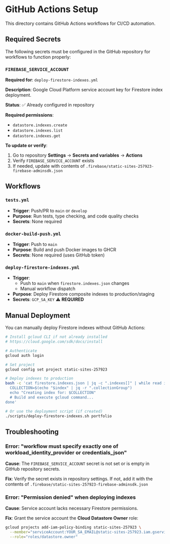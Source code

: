 # GitHub Actions Setup

This directory contains GitHub Actions workflows for CI/CD automation.

## Required Secrets

The following secrets must be configured in the GitHub repository for workflows to function properly:

### `FIREBASE_SERVICE_ACCOUNT`

**Required for**: `deploy-firestore-indexes.yml`

**Description**: Google Cloud Platform service account key for Firestore index deployment.

**Status**: ✅ Already configured in repository

**Required permissions**:
- `datastore.indexes.create`
- `datastore.indexes.list`
- `datastore.indexes.get`

**To update or verify**:
1. Go to repository **Settings** → **Secrets and variables** → **Actions**
2. Verify `FIREBASE_SERVICE_ACCOUNT` exists
3. If needed, update with contents of `.firebase/static-sites-257923-firebase-adminsdk.json`

## Workflows

### `tests.yml`
- **Trigger**: Push/PR to `main` or `develop`
- **Purpose**: Run tests, type checking, and code quality checks
- **Secrets**: None required

### `docker-build-push.yml`
- **Trigger**: Push to `main`
- **Purpose**: Build and push Docker images to GHCR
- **Secrets**: None required (uses GitHub token)

### `deploy-firestore-indexes.yml`
- **Trigger**:
  - Push to `main` when `firestore.indexes.json` changes
  - Manual workflow dispatch
- **Purpose**: Deploy Firestore composite indexes to production/staging
- **Secrets**: `GCP_SA_KEY` ⚠️ **REQUIRED**

## Manual Deployment

You can manually deploy Firestore indexes without GitHub Actions:

```bash
# Install gcloud CLI if not already installed
# https://cloud.google.com/sdk/docs/install

# Authenticate
gcloud auth login

# Set project
gcloud config set project static-sites-257923

# Deploy indexes to production
bash -c 'cat firestore.indexes.json | jq -c ".indexes[]" | while read index; do
  COLLECTION=$(echo "$index" | jq -r ".collectionGroup")
  echo "Creating index for: $COLLECTION"
  # Build and execute gcloud command...
done'

# Or use the deployment script (if created)
./scripts/deploy-firestore-indexes.sh portfolio
```

## Troubleshooting

### Error: "workflow must specify exactly one of workload_identity_provider or credentials_json"

**Cause**: The `FIREBASE_SERVICE_ACCOUNT` secret is not set or is empty in GitHub repository secrets.

**Fix**: Verify the secret exists in repository settings. If not, add it with the contents of `.firebase/static-sites-257923-firebase-adminsdk.json`

### Error: "Permission denied" when deploying indexes

**Cause**: Service account lacks necessary Firestore permissions.

**Fix**: Grant the service account the **Cloud Datastore Owner** role:
```bash
gcloud projects add-iam-policy-binding static-sites-257923 \
  --member="serviceAccount:YOUR_SA_EMAIL@static-sites-257923.iam.gserviceaccount.com" \
  --role="roles/datastore.owner"
```
